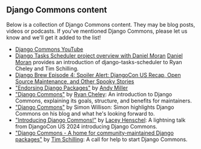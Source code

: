 ## Django Commons content

Below is a collection of Django Commons content. They may be blog posts, videos or podcasts. If you've mentioned Django Commons, please let us know and we'll get it added to the list!

- [Django Commons YouTube](https://www.youtube.com/@djangocommons)
- [Django Tasks Scheduler project overview with Daniel Moran](https://www.youtube.com/watch?v=Brfavid_fxw) [Daniel Moran](https://github.com/cunla) provides an introduction of django-tasks-scheduler to Ryan Cheley and Tim Schilling.
- [Django Brew Episode 4: Spoiler Alert: DjangoCon US Recap, Open Source Maintenance, and Other Spooky Stories](https://djangobrew.com/episodes/16285007-episode-4-spoiler-alert-djangocon-us-recap-open-source-maintenance-and-other-spooky-stories)
- ["Endorsing Django Packages"](https://softwarecrafts.uk/100-words/day-246) by [Andy Miller](https://github.com/nanorepublica/)
- ["Django Commons"](https://www.ryancheley.com/2024/10/23/django-commons/) by [Ryan Cheley](https://github.com/ryancheley/):
  An introduction to Django Commons, explaining its goals, structure, and benefits for maintainers.
- ["Django Commons"](https://simonwillison.net/2024/Oct/8/django-commons/) by Simon Willison:
  Simon highlights Django Commons on his blog and what he's looking forward to.
- ["Introducing Django Commons!"](https://2024.djangocon.us/talks/lightning-talks-tuesday/) by [Lacey Henschel](https://github.com/williln):
  A lightning talk from DjangoCon US 2024 introducing Django Commons.
- ["Django Commons - A home for community-maintained Django packages"](https://www.better-simple.com/django/2024/05/22/looking-for-help-django-commons/) by [Tim Schilling](https://github.com/tim-schilling/):
  A call for help to start Django Commons.
